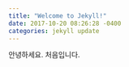 ```yaml
---
title: "Welcome to Jekyll!"
date: 2017-10-20 08:26:28 -0400
categories: jekyll update
---
```


안녕하세요.
처음입니다.
